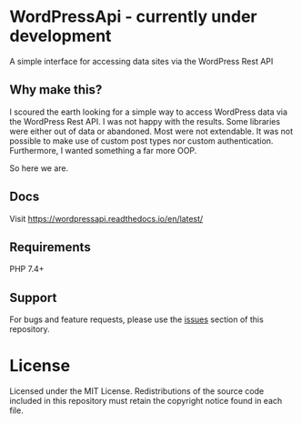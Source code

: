 # WordPressApi - currently under development

A simple interface for accessing data sites via the WordPress Rest API

## Why make this?
I scoured the earth looking for a simple way to access WordPress data via the WordPress Rest API. I was not happy with
the results. Some libraries were either out of data or abandoned. Most were not extendable. It was not possible to make 
use of custom post types nor custom authentication. Furthermore, I wanted something a far more OOP.

So here we are. 

## Docs
Visit https://wordpressapi.readthedocs.io/en/latest/

## Requirements
PHP 7.4+

## Support
For bugs and feature requests, please use the [issues](https://github.com/angelxmoreno/WordPressApi/issues) section of 
this repository.

# License
Licensed under the MIT License. Redistributions of the source code included in this repository must retain the 
copyright notice found in each file.
